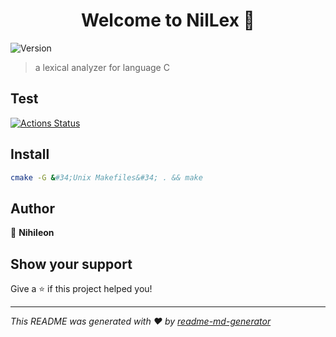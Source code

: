 <h1 align="center">Welcome to NilLex 👋</h1>
<p>
  <img alt="Version" src="https://img.shields.io/badge/version-1.0-blue.svg?cacheSeconds=2592000" />
</p>

> a lexical analyzer for language C

## Test

[![Actions Status](https://xxx.execute-api.us-west-2.amazonaws.com/production/badge/{Nihileon}/{NilLex})](https://xxx.execute-api.us-west-2.amazonaws.com/production/results/{Nihileon}/{NilLex})

## Install

```sh
cmake -G &#34;Unix Makefiles&#34; . && make
```

## Author

👤 **Nihileon**


## Show your support

Give a ⭐️ if this project helped you!

***
_This README was generated with ❤️ by [readme-md-generator](https://github.com/kefranabg/readme-md-generator)_